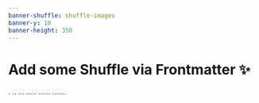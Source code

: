 ```yaml
---
banner-shuffle: shuffle-images
banner-y: 10
banner-height: 350
---
```

# Add some Shuffle via Frontmatter ✨
.
..
...
.....
......
.......
